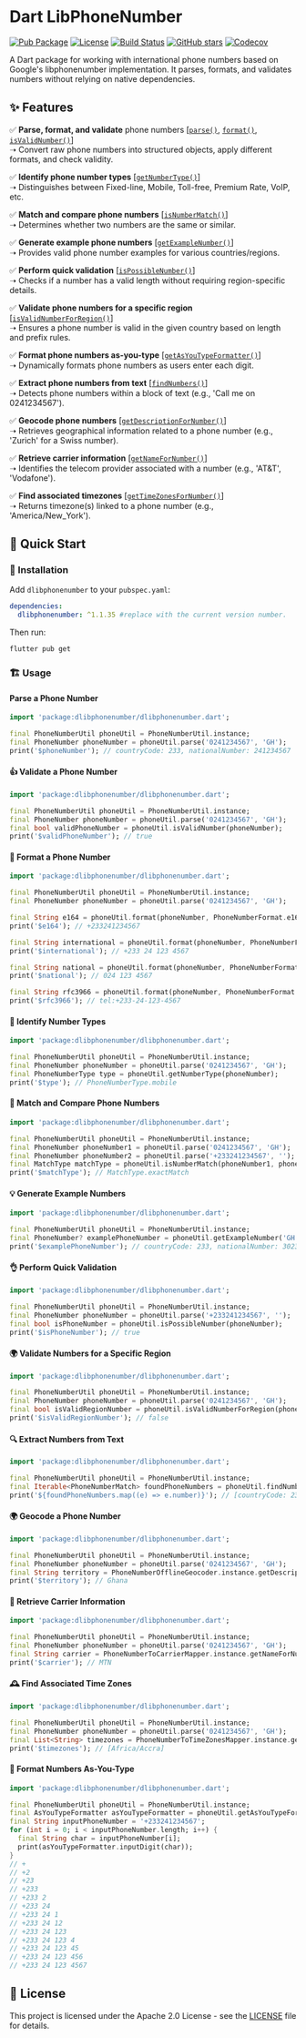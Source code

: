 # Dart LibPhoneNumber
[![Pub Package](https://img.shields.io/pub/v/dlibphonenumber.svg)](https://pub.dev/packages/dlibphonenumber)
[![License](https://img.shields.io/badge/license-Apache--2.0-blue.svg)](LICENSE)
[![Build Status](https://github.com/superakabo/dlibphonenumber/actions/workflows/release.yml/badge.svg)](https://github.com/superakabo/dlibphonenumber/actions)
[![GitHub stars](https://img.shields.io/github/stars/superakabo/dlibphonenumber?style=social)](https://github.com/superakabo/dlibphonenumber/stargazers)
[![Codecov](https://codecov.io/gh/superakabo/dlibphonenumber/branch/main/graph/badge.svg)](https://codecov.io/gh/superakabo/dlibphonenumber)


A Dart package for working with international phone numbers based on Google's libphonenumber implementation. It parses, formats, and validates numbers without relying on native dependencies.

## ✨ Features

✅ **Parse, format, and validate** phone numbers [[`parse()`](#parse-a-phone-number), [`format()`](#format-a-phone-number), [`isValidNumber()`](#validate-a-phone-number)]\
➝ Convert raw phone numbers into structured objects, apply different formats, and check validity.

✅ **Identify phone number types** [[`getNumberType()`](#🔢-identify-number-types)]\
➝ Distinguishes between Fixed-line, Mobile, Toll-free, Premium Rate, VoIP, etc.

✅ **Match and compare phone numbers** [[`isNumberMatch()`](#🔄-match-and-compare-phone-numbers)]\
➝ Determines whether two numbers are the same or similar.

✅ **Generate example phone numbers** [[`getExampleNumber()`](#💡-generate-example-numbers)]\
➝ Provides valid phone number examples for various countries/regions.

✅ **Perform quick validation** [[`isPossibleNumber()`](#👌-perform-quick-validation)]\
➝ Checks if a number has a valid length without requiring region-specific details.

✅ **Validate phone numbers for a specific region** [[`isValidNumberForRegion()`](#🌍-validate-numbers-for-a-specific-region)]\
➝ Ensures a phone number is valid in the given country based on length and prefix rules.

✅ **Format phone numbers as-you-type** [[`getAsYouTypeFormatter()`](#📐-format-numbers-as-you-type)]\
➝ Dynamically formats phone numbers as users enter each digit.

✅ **Extract phone numbers from text** [[`findNumbers()`](#🔍-extract-numbers-from-text)]\
➝ Detects phone numbers within a block of text (e.g., 'Call me on 0241234567').

✅ **Geocode phone numbers** [[`getDescriptionForNumber()`](#🌍-geocode-a-phone-number)]\
➝ Retrieves geographical information related to a phone number (e.g., 'Zurich' for a Swiss number).

✅ **Retrieve carrier information** [[`getNameForNumber()`](#📡-retrieve-carrier-information)]\
➝ Identifies the telecom provider associated with a number (e.g., 'AT&T', 'Vodafone').

✅ **Find associated timezones** [[`getTimeZonesForNumber()`](#🕰-find-associated-time-zones)]\
➝ Returns timezone(s) linked to a phone number (e.g., 'America/New_York').

## 🚀 Quick Start

### 📌 Installation

Add `dlibphonenumber` to your `pubspec.yaml`:

```yaml
dependencies:
  dlibphonenumber: ^1.1.35 #replace with the current version number.
```

Then run:

```sh
flutter pub get
```

### 🏗️ Usage

#### Parse a Phone Number

```dart
import 'package:dlibphonenumber/dlibphonenumber.dart';

final PhoneNumberUtil phoneUtil = PhoneNumberUtil.instance;
final PhoneNumber phoneNumber = phoneUtil.parse('0241234567', 'GH');
print('$phoneNumber'); // countryCode: 233, nationalNumber: 241234567
```

#### 👍 Validate a Phone Number

```dart
import 'package:dlibphonenumber/dlibphonenumber.dart';

final PhoneNumberUtil phoneUtil = PhoneNumberUtil.instance;
final PhoneNumber phoneNumber = phoneUtil.parse('0241234567', 'GH');
final bool validPhoneNumber = phoneUtil.isValidNumber(phoneNumber);
print('$validPhoneNumber'); // true
```

#### 📐 Format a Phone Number

```dart
import 'package:dlibphonenumber/dlibphonenumber.dart';

final PhoneNumberUtil phoneUtil = PhoneNumberUtil.instance;
final PhoneNumber phoneNumber = phoneUtil.parse('0241234567', 'GH');

final String e164 = phoneUtil.format(phoneNumber, PhoneNumberFormat.e164);
print('$e164'); // +233241234567

final String international = phoneUtil.format(phoneNumber, PhoneNumberFormat.international);
print('$international'); // +233 24 123 4567

final String national = phoneUtil.format(phoneNumber, PhoneNumberFormat.national);
print('$national'); // 024 123 4567

final String rfc3966 = phoneUtil.format(phoneNumber, PhoneNumberFormat.rfc3966);
print('$rfc3966'); // tel:+233-24-123-4567
```

#### 🔢 Identify Number Types

```dart
import 'package:dlibphonenumber/dlibphonenumber.dart';

final PhoneNumberUtil phoneUtil = PhoneNumberUtil.instance;
final PhoneNumber phoneNumber = phoneUtil.parse('0241234567', 'GH');
final PhoneNumberType type = phoneUtil.getNumberType(phoneNumber);
print('$type'); // PhoneNumberType.mobile
```

#### 🔄 Match and Compare Phone Numbers

```dart
import 'package:dlibphonenumber/dlibphonenumber.dart';

final PhoneNumberUtil phoneUtil = PhoneNumberUtil.instance;
final PhoneNumber phoneNumber1 = phoneUtil.parse('0241234567', 'GH');
final PhoneNumber phoneNumber2 = phoneUtil.parse('+233241234567', '');
final MatchType matchType = phoneUtil.isNumberMatch(phoneNumber1, phoneNumber2);
print('$matchType'); // MatchType.exactMatch
```

#### 💡 Generate Example Numbers

```dart
import 'package:dlibphonenumber/dlibphonenumber.dart';

final PhoneNumberUtil phoneUtil = PhoneNumberUtil.instance;
final PhoneNumber? examplePhoneNumber = phoneUtil.getExampleNumber('GH');
print('$examplePhoneNumber'); // countryCode: 233, nationalNumber: 302345678
```

#### 👌 Perform Quick Validation

```dart
import 'package:dlibphonenumber/dlibphonenumber.dart';

final PhoneNumberUtil phoneUtil = PhoneNumberUtil.instance;
final PhoneNumber phoneNumber = phoneUtil.parse('+233241234567', '');
final bool isPhoneNumber = phoneUtil.isPossibleNumber(phoneNumber);
print('$isPhoneNumber'); // true
```

#### 🌍 Validate Numbers for a Specific Region

```dart
import 'package:dlibphonenumber/dlibphonenumber.dart';

final PhoneNumberUtil phoneUtil = PhoneNumberUtil.instance;
final PhoneNumber phoneNumber = phoneUtil.parse('0241234567', 'GH');
final bool isValidRegionNumber = phoneUtil.isValidNumberForRegion(phoneNumber, 'US');
print('$isValidRegionNumber'); // false
```


#### 🔍 Extract Numbers from Text

```dart
import 'package:dlibphonenumber/dlibphonenumber.dart';

final PhoneNumberUtil phoneUtil = PhoneNumberUtil.instance;
final Iterable<PhoneNumberMatch> foundPhoneNumbers = phoneUtil.findNumbers('Call me on 0201234567', 'GH');
print('${foundPhoneNumbers.map((e) => e.number)}'); // [countryCode: 233, nationalNumber: 201234567]
```

#### 🌍 Geocode a Phone Number

```dart
import 'package:dlibphonenumber/dlibphonenumber.dart';

final PhoneNumberUtil phoneUtil = PhoneNumberUtil.instance;
final PhoneNumber phoneNumber = phoneUtil.parse('0241234567', 'GH');
final String territory = PhoneNumberOfflineGeocoder.instance.getDescriptionForNumber(phoneNumber, Locale.english);
print('$territory'); // Ghana
```

#### 📡 Retrieve Carrier Information

```dart
import 'package:dlibphonenumber/dlibphonenumber.dart';

final PhoneNumberUtil phoneUtil = PhoneNumberUtil.instance;
final PhoneNumber phoneNumber = phoneUtil.parse('0241234567', 'GH');
final String carrier = PhoneNumberToCarrierMapper.instance.getNameForNumber(phoneNumber, Locale.english);
print('$carrier'); // MTN
```

#### 🕰 Find Associated Time Zones

```dart
import 'package:dlibphonenumber/dlibphonenumber.dart';

final PhoneNumberUtil phoneUtil = PhoneNumberUtil.instance;
final PhoneNumber phoneNumber = phoneUtil.parse('0241234567', 'GH');
final List<String> timezones = PhoneNumberToTimeZonesMapper.instance.getTimeZonesForNumber(phoneNumber);
print('$timezones'); // [Africa/Accra]
```

#### 📐 Format Numbers As-You-Type

```dart
import 'package:dlibphonenumber/dlibphonenumber.dart';

final PhoneNumberUtil phoneUtil = PhoneNumberUtil.instance;
final AsYouTypeFormatter asYouTypeFormatter = phoneUtil.getAsYouTypeFormatter('GH');
final String inputPhoneNumber = '+233241234567';
for (int i = 0; i < inputPhoneNumber.length; i++) {
  final String char = inputPhoneNumber[i];
  print(asYouTypeFormatter.inputDigit(char));
}
// +
// +2
// +23
// +233
// +233 2
// +233 24
// +233 24 1
// +233 24 12
// +233 24 123
// +233 24 123 4
// +233 24 123 45
// +233 24 123 456
// +233 24 123 4567
```

## 📜 License

This project is licensed under the Apache 2.0 License - see the [LICENSE](LICENSE) file for details.
